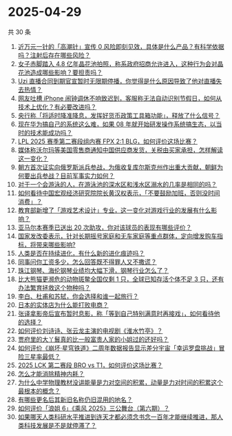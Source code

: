 # 2025-04-29

共 30 条

<!-- BEGIN ZHIHUVIDEO -->
<!-- 最后更新时间 Tue Apr 29 2025 05:08:44 GMT+0800 (China Standard Time) -->
1. [近万元一针的「高潮针」宣传 0 风险即刻见效，具体是什么产品？有科学依据吗？注射后存在哪些风险？](https://www.zhihu.com/question/1900153737814697538)
1. [女子赤脚踏入 4.8 亿年晶花池拍照，称系政府招商允许进入，这种行为会对晶花池造成哪些影响？要担责吗？](https://www.zhihu.com/question/1900119661791634118)
1. [Uzi 直播合同到期官宣暂时无限期停播，你觉得是什么原因导致了他对直播失去热情？](https://www.zhihu.com/question/1900132696203695632)
1. [网友吐槽 iPhone 闹钟调休不响致迟到，客服称无法自动识别节假日，如何从技术上优化？有必要改进吗？](https://www.zhihu.com/question/1899826576629130303)
1. [央行称「将适时降准降息，发挥好货币政策工具箱功能」，释放了什么信号？](https://www.zhihu.com/question/1900148634365985921)
1. [现在华为搞自己的系统这么难，如果 08 年就开始研发操作系统搞生态，以当时的技术能成功吗？](https://www.zhihu.com/question/1897499905087472862)
1. [LPL 2025 赛季第二赛段组内赛 FPX 2:1 BLG，如何评价这场比赛？](https://www.zhihu.com/question/1900263310106010363)
1. [媒体称沃尔玛等美国零售商通知中国供应商发货，关税由买家承担，怎样解读这一变化？](https://www.zhihu.com/question/1899606299152487314)
1. [朝方首次证实向俄罗斯派兵参战，为俄收复库尔斯克州作出重大贡献，朝鲜为何要出兵参战？目前军事实力如何？](https://www.zhihu.com/question/1900129061226907110)
1. [对于一个会游泳的人，在游泳池的深水区和浅水区溺水的几率是相同的吗？](https://www.zhihu.com/question/21383820)
1. [如何看待中国宏观经济研究院院长黄汉权表示，「不要鼓励加班，否则没时间消费」？](https://www.zhihu.com/question/1899825409241093601)
1. [教育部新增了「游戏艺术设计」专业，这一变化对游戏行业的发展有什么影响？](https://www.zhihu.com/question/1898092854183728366)
1. [亚马尔本赛季已送出 20 次助攻，你对该球员的表现有哪些评价？](https://www.zhihu.com/question/1899847573478577772)
1. [国家发改委表示，针对长期摇号家庭和无车家庭等重点群体，定向增发购车指标，将带来哪些影响?](https://www.zhihu.com/question/1900144595288950612)
1. [人类是否在持续进化，有什么新的进化痕迹吗？](https://www.zhihu.com/question/1893997393986441773)
1. [同事问你工资多少，怎么回答既不得罪人又不撒谎？](https://www.zhihu.com/question/1899126585363267922)
1. [珠江钢琴、海伦钢琴业绩均大幅下滑，钢琴行业怎么了？](https://www.zhihu.com/question/1900137990124168769)
1. [比大熊猫更濒危的动物斑鳖全国仅剩 1 只，全球已知存活个体不足 3 只，还有办法繁育拯救这个物种吗？](https://www.zhihu.com/question/1899555786608304656)
1. [李白、杜甫和苏轼，你会选择和谁一起旅行？](https://www.zhihu.com/question/659665702)
1. [日本的实体店为什么能打败电商？](https://www.zhihu.com/question/584328264)
1. [张译拿影帝后宣布暂时息影，称「等到自己特别满意时再接戏」，如何看待他的选择？](https://www.zhihu.com/question/1899932391042147948)
1. [如何评价刘诗诗、张云龙主演的电视剧《淮水竹亭》？](https://www.zhihu.com/question/1899612589945754495)
1. [贾府里的大丫鬟真的比一般富贵人家的小姐过的还好吗？](https://www.zhihu.com/question/12289896654)
1. [如何评价《崩坏·星穹铁道》二周年数据报告显示差分宇宙「幸运罗盘挑战」冒险三星率最低？](https://www.zhihu.com/question/1900158894350799311)
1. [2025 LCK 第二赛段 BRO vs T1，如何评价这场比赛？](https://www.zhihu.com/question/1899858371387027682)
1. [怎么才能消除精神内耗？](https://www.zhihu.com/question/664466671)
1. [为什么中学物理教材没讲能量是力对空间的积累，动量是力对时间的积累这个最根本的概念？](https://www.zhihu.com/question/1896984171076888335)
1. [有哪些更名后其新旧名称仍旧混用的地名？](https://www.zhihu.com/question/1897714519360385980)
1. [如何评价「浪姐 6」《乘风 2025》三公舞台（第六期）？](https://www.zhihu.com/question/1898923865498944584)
1. [如果哪天人类科研水平推进到连天才都必须念书念一百年才能继续推进，那人类科技发展是不是就停滞了？](https://www.zhihu.com/question/1894880358522151950)
<!-- END ZHIHUVIDEO -->
